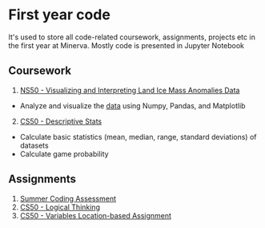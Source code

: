 # First year code
It's used to store all code-related coursework, assignments, projects etc in the first year at Minerva. Mostly code is presented in Jupyter Notebook

## Coursework
1. [NS50 - Visualizing and Interpreting Land Ice Mass Anomalies Data](https://github.com/chiffonng/first-year-coursework/blob/main/Coursework/NS50_Visualizing%20and%20Interpreting%20Land%20Ice%20Mass%20Anomalies%20Data.ipynb)
- Analyze and visualize the [data](https://github.com/chiffonng/first-year-coursework/blob/main/Coursework/simple_land_ice_mass_data.csv) using Numpy, Pandas, and Matplotlib

2. [CS50 - Descriptive Stats](https://github.com/chiffonng/first-year-coursework/blob/main/Coursework/CS50_Descriptive%20Stats.ipynb)
- Calculate basic statistics (mean, median, range, standard deviations) of datasets
- Calculate game probability

## Assignments
1. [Summer Coding Assessment](https://github.com/chiffonng/first-year-coursework/blob/main/Assignments/Summer%20Coding%20Assessment.ipynb)
2. [CS50 - Logical Thinking](https://github.com/chiffonng/first-year-coursework/blob/main/Assignments/CS50_Logical%20Thinking_Full.ipynb)
3. [CS50 - Variables Location-based Assignment]()
